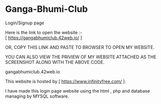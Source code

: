 # Ganga-Bhumi-Club
Login/Signup page 

Here is the link to open the website :-    
    [ https://gangabhumiclub.42web.io/ ]
    
OR,
COPY THIS LINK AND PASTE TO BROWSER TO OPEN MY WEBSITE. 

YOU CAN ALSO VIEW THE PRIVIEW OF MY WEBSITE ATTACHED AS THE SCREENSHOT ALONG WITH THE ABOVE CODE.

gangabhumiclub.42web.io

This website is hosted by [ https://www.infinityfree.com/ ].

I have made this login page website using the html , php and database managing by MYSQL software.
